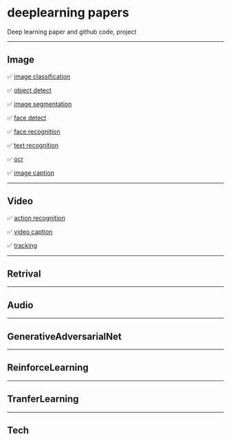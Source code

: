 # deeplearning papers
Deep learning paper and github code, project

--------------------------------------------
## Image
:white_check_mark: [image classification](https://github.com/shaoxq/deeplearning_papers/tree/master/image/image-classification)

:white_check_mark: [object detect](https://github.com/shaoxq/deeplearning_papers/tree/master/image/object-detect)

:white_check_mark: [image segmentation](https://github.com/shaoxq/deeplearning_papers/tree/master/image/image-segmentation)

:white_check_mark: [face detect](https://github.com/shaoxq/deeplearning_papers/tree/master/Image/face-detect)

:white_check_mark: [face recognition](https://github.com/shaoxq/deeplearning_papers/tree/master/image/face-recognition)

:white_check_mark: [text recognition](https://github.com/shaoxq/deeplearning_papers/tree/master/image/text-recognition)

:white_check_mark: [ocr](https://github.com/shaoxq/deeplearning_papers/tree/master/image/ocr)

:white_check_mark: [image caption](https://github.com/shaoxq/deeplearning_papers/tree/master/image/image-caption)

--------------------------------------------
## Video
:white_check_mark: [action recognition](https://github.com/shaoxq/deeplearning_papers/tree/master/video/action-recognition)

:white_check_mark: [video caption](https://github.com/shaoxq/deeplearning_papers/tree/master/video/video-caption)

:white_check_mark: [tracking](https://github.com/shaoxq/deeplearning_papers/tree/master/video/tracking)

--------------------------------------------
## Retrival

--------------------------------------------
## Audio


--------------------------------------------
## GenerativeAdversarialNet


--------------------------------------------
## ReinforceLearning


--------------------------------------------
## TranferLearning


--------------------------------------------
## Tech

